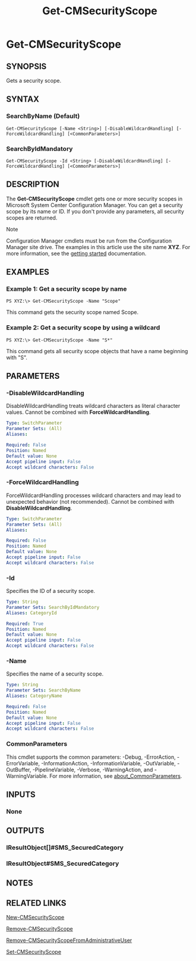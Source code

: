 ﻿---
description: Gets a security scope.
external help file: AdminUI.PS.Rba.dll-Help.xml
Module Name: ConfigurationManager
ms.date: 05/02/2019
schema: 2.0.0
title: Get-CMSecurityScope
---

# Get-CMSecurityScope

## SYNOPSIS
Gets a security scope.

## SYNTAX

### SearchByName (Default)
```
Get-CMSecurityScope [-Name <String>] [-DisableWildcardHandling] [-ForceWildcardHandling] [<CommonParameters>]
```

### SearchByIdMandatory
```
Get-CMSecurityScope -Id <String> [-DisableWildcardHandling] [-ForceWildcardHandling] [<CommonParameters>]
```

## DESCRIPTION
The **Get-CMSecurityScope** cmdlet gets one or more security scopes in Microsoft System Center Configuration Manager.
You can get a security scope by its name or ID.
If you don't provide any parameters, all security scopes are returned.

> [!NOTE]
> Configuration Manager cmdlets must be run from the Configuration Manager site drive.
> The examples in this article use the site name **XYZ**. For more information, see the
> [getting started](/powershell/sccm/overview) documentation.

## EXAMPLES

### Example 1: Get a security scope by name
```
PS XYZ:\> Get-CMSecurityScope -Name "Scope"
```

This command gets the security scope named Scope.

### Example 2: Get a security scope by using a wildcard
```
PS XYZ:\> Get-CMSecurityScope -Name "S*"
```

This command gets all security scope objects that have a name beginning with "S".

## PARAMETERS

### -DisableWildcardHandling
DisableWildcardHandling treats wildcard characters as literal character values. Cannot be combined with **ForceWildcardHandling**.

```yaml
Type: SwitchParameter
Parameter Sets: (All)
Aliases:

Required: False
Position: Named
Default value: None
Accept pipeline input: False
Accept wildcard characters: False
```

### -ForceWildcardHandling
ForceWildcardHandling processes wildcard characters and may lead to unexpected behavior (not recommended). Cannot be combined with **DisableWildcardHandling**.

```yaml
Type: SwitchParameter
Parameter Sets: (All)
Aliases:

Required: False
Position: Named
Default value: None
Accept pipeline input: False
Accept wildcard characters: False
```

### -Id
Specifies the ID of a security scope.

```yaml
Type: String
Parameter Sets: SearchByIdMandatory
Aliases: CategoryId

Required: True
Position: Named
Default value: None
Accept pipeline input: False
Accept wildcard characters: False
```

### -Name
Specifies the name of a security scope.

```yaml
Type: String
Parameter Sets: SearchByName
Aliases: CategoryName

Required: False
Position: Named
Default value: None
Accept pipeline input: False
Accept wildcard characters: False
```

### CommonParameters
This cmdlet supports the common parameters: -Debug, -ErrorAction, -ErrorVariable, -InformationAction, -InformationVariable, -OutVariable, -OutBuffer, -PipelineVariable, -Verbose, -WarningAction, and -WarningVariable. For more information, see [about_CommonParameters](http://go.microsoft.com/fwlink/?LinkID=113216).

## INPUTS

### None

## OUTPUTS

### IResultObject[]#SMS_SecuredCategory

### IResultObject#SMS_SecuredCategory

## NOTES

## RELATED LINKS

[New-CMSecurityScope](New-CMSecurityScope.md)

[Remove-CMSecurityScope](Remove-CMSecurityScope.md)

[Remove-CMSecurityScopeFromAdministrativeUser](Remove-CMSecurityScopeFromAdministrativeUser.md)

[Set-CMSecurityScope](Set-CMSecurityScope.md)


